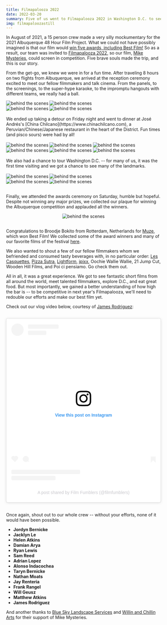```yaml
---
title: Filmapalooza 2022
date: 2022-03-20
summary: Five of us went to Filmapalooza 2022 in Washington D.C. to see our 48 Hour Film, Mike Mysteries, screened in competition.
img: filmapaloozastill
---
```


In August of 2021, a 15 person crew made a very silly mockumentary for the 2021 Albuquerque 48 Hour Film Project. What we could not have possibly imagined is that our film would [win five awards, including Best Film!](/blog/48-hour-we-won) So as a result, our team was invited to [Filmapalooza 2022](https://48hourfilmproj.zohobackstage.com/Filmapalooza2022-WashingtonDC#), so our film, [Mike Mysteries](/project/mike-mysteries), could screen in competition. Five brave souls made the trip, and this is our story.

From the get-go, we knew we were in for a fun time. After traveling 8 hours on two flights from Albuquerque, we arrived at the reception ceremony excited to meet our fellow filmmakers and talk cinema. From the panels, to the screenings, to the super-hype karaoke, to the impromptu hangouts with different teams, we really had a ball.
</br>
<div class="row g-2">
  <div class="col-lg-6 col-md-12 mb-6 mb-lg-0">
  	<img src="/img/news/filmapalooza1.jpg" class="w-100 shadow-1-strong rounded mb-2" alt="behind the scenes">
	<img src="/img/news/filmapalooza2.jpg" class="w-100 shadow-1-strong rounded mb-2" alt="behind the scenes">
  </div>
  <div class="col-lg-6 mb-6 mb-lg-0">
	<img src="/img/news/filmapalooza3.jpg" class="w-100 shadow-1-strong rounded mb-2" alt="behind the scenes">
	<img src="/img/news/filmapalooza8.jpg" class="w-100 shadow-1-strong rounded mb-2" alt="behind the scenes">
  </div>
</div>
</br>
We ended up taking a detour on Friday night and went to dinner at José Andrés's [China Chilcano](https://www.chinachilcano.com), a Peruvian/Chinese/Japanese restaurant in the heart of the District. Fun times (and pisco sours) were had by all!
</br></br>

<div class="row g-2">
  <div class="col-lg-6 col-md-12 mb-6 mb-lg-0">
	<img src="/img/news/china_chilcano1.jpg" class="w-100 shadow-1-strong rounded mb-2" alt="behind the scenes">
	<img src="/img/news/china_chilcano2.jpg" class="w-100 shadow-1-strong rounded mb-2" alt="behind the scenes">
	<img src="/img/news/china_chilcano3.jpg" class="w-100 shadow-1-strong rounded mb-2" alt="behind the scenes">
  </div>
  <div class="col-lg-6 mb-6 mb-lg-0">
	<img src="/img/news/china_chilcano4.jpg" class="w-100 shadow-1-strong rounded mb-2" alt="behind the scenes">
	<img src="/img/news/china_chilcano5.jpg" class="w-100 shadow-1-strong rounded mb-2" alt="behind the scenes">
	<img src="/img/news/china_chilcano6.jpg" class="w-100 shadow-1-strong rounded mb-2" alt="behind the scenes">
  </div>
</div>
</br>
We also had a chance to tour Washington D.C. -- for many of us, it was the first time visiting and we got a chance to see many of the landmarks.
</br>
</br>

<div class="row g-2">
  <div class="col-lg-6 col-md-12 mb-6 mb-lg-0">
	<img src="/img/news/filmapalooza4.jpg" class="w-100 shadow-1-strong rounded mb-2" alt="behind the scenes">
	<img src="/img/news/filmapalooza5.jpg" class="w-100 shadow-1-strong rounded mb-2" alt="behind the scenes">
  </div>
  <div class="col-lg-6 mb-6 mb-lg-0">
	<img src="/img/news/filmapalooza6.jpg" class="w-100 shadow-1-strong rounded mb-2" alt="behind the scenes">
	<img src="/img/news/filmapalooza7.jpg" class="w-100 shadow-1-strong rounded mb-2" alt="behind the scenes">
  </div>
</div>
</br>

Finally, we attended the awards ceremony on Saturday, humble but hopeful. Despite not winning any major prizes, we collected our plaque for winning the Albuquerque competition and applauded all the winners.
</br>

<center><img src="/img/news/filmapalooza9.png" class="w-80 shadow-1-strong rounded mb-2" alt="behind the scenes"></center>
</br>

Congratulations to Broodje Bokito from Rotterdam, Netherlands for [Muze](https://www.imdb.com/title/tt15348714), which won Best Film! We collected some of the award winners and many of our favorite films of the festival [here](https://wouldproductions.notion.site/Best-of-the-Festival-58e25a4878c847c7b251322ebbb4d04b).
</br>

We also wanted to shout a few of our fellow filmmakers whom we befriended and consumed tasty beverages with, in no particular order: [Les Casquettes](https://www.instagram.com/les__casquettes), [Pizza Sutra](https://www.instagram.com/pizzasutramke), [Lightform](https://www.instagram.com/lightformfilm), [jpixx](https://www.instagram.com/jpixx), Oochie Wallie Wallie, 21 Jump Cut, Wooden Hill Films, and Poi ci pensiamo. Go check them out.
</br>

All in all, it was a great experience. We got to see fantastic short films from all around the world, meet talented filmmakers, explore D.C., and eat great food. But most importantly, we gained a better understanding of how high the bar is -- to be competitive in next year's Filmapalooza, we'll need to redouble our efforts and make our best film yet.
</br>

Check out our vlog video below, courtesy of [James Rodriguez](https://www.instagram.com/jittlelames):
</br></br>

<div align="center">
	<blockquote class="instagram-media" data-instgrm-captioned data-instgrm-permalink="https://www.instagram.com/reel/CbJXIrdpwug/?utm_source=ig_embed&amp;utm_campaign=loading" data-instgrm-version="14" style=" background:#FFF; border:0; border-radius:3px; box-shadow:0 0 1px 0 rgba(0,0,0,0.5),0 1px 10px 0 rgba(0,0,0,0.15); margin: 1px; max-width:540px; min-width:326px; padding:0; width:99.375%; width:-webkit-calc(100% - 2px); width:calc(100% - 2px);"><div style="padding:16px;"> <a href="https://www.instagram.com/reel/CbJXIrdpwug/?utm_source=ig_embed&amp;utm_campaign=loading" style=" background:#FFFFFF; line-height:0; padding:0 0; text-align:center; text-decoration:none; width:100%;" target="_blank"> <div style=" display: flex; flex-direction: row; align-items: center;"> <div style="background-color: #F4F4F4; border-radius: 50%; flex-grow: 0; height: 40px; margin-right: 14px; width: 40px;"></div> <div style="display: flex; flex-direction: column; flex-grow: 1; justify-content: center;"> <div style=" background-color: #F4F4F4; border-radius: 4px; flex-grow: 0; height: 14px; margin-bottom: 6px; width: 100px;"></div> <div style=" background-color: #F4F4F4; border-radius: 4px; flex-grow: 0; height: 14px; width: 60px;"></div></div></div><div style="padding: 19% 0;"></div> <div style="display:block; height:50px; margin:0 auto 12px; width:50px;"><svg width="50px" height="50px" viewBox="0 0 60 60" version="1.1" xmlns="https://www.w3.org/2000/svg" xmlns:xlink="https://www.w3.org/1999/xlink"><g stroke="none" stroke-width="1" fill="none" fill-rule="evenodd"><g transform="translate(-511.000000, -20.000000)" fill="#000000"><g><path d="M556.869,30.41 C554.814,30.41 553.148,32.076 553.148,34.131 C553.148,36.186 554.814,37.852 556.869,37.852 C558.924,37.852 560.59,36.186 560.59,34.131 C560.59,32.076 558.924,30.41 556.869,30.41 M541,60.657 C535.114,60.657 530.342,55.887 530.342,50 C530.342,44.114 535.114,39.342 541,39.342 C546.887,39.342 551.658,44.114 551.658,50 C551.658,55.887 546.887,60.657 541,60.657 M541,33.886 C532.1,33.886 524.886,41.1 524.886,50 C524.886,58.899 532.1,66.113 541,66.113 C549.9,66.113 557.115,58.899 557.115,50 C557.115,41.1 549.9,33.886 541,33.886 M565.378,62.101 C565.244,65.022 564.756,66.606 564.346,67.663 C563.803,69.06 563.154,70.057 562.106,71.106 C561.058,72.155 560.06,72.803 558.662,73.347 C557.607,73.757 556.021,74.244 553.102,74.378 C549.944,74.521 548.997,74.552 541,74.552 C533.003,74.552 532.056,74.521 528.898,74.378 C525.979,74.244 524.393,73.757 523.338,73.347 C521.94,72.803 520.942,72.155 519.894,71.106 C518.846,70.057 518.197,69.06 517.654,67.663 C517.244,66.606 516.755,65.022 516.623,62.101 C516.479,58.943 516.448,57.996 516.448,50 C516.448,42.003 516.479,41.056 516.623,37.899 C516.755,34.978 517.244,33.391 517.654,32.338 C518.197,30.938 518.846,29.942 519.894,28.894 C520.942,27.846 521.94,27.196 523.338,26.654 C524.393,26.244 525.979,25.756 528.898,25.623 C532.057,25.479 533.004,25.448 541,25.448 C548.997,25.448 549.943,25.479 553.102,25.623 C556.021,25.756 557.607,26.244 558.662,26.654 C560.06,27.196 561.058,27.846 562.106,28.894 C563.154,29.942 563.803,30.938 564.346,32.338 C564.756,33.391 565.244,34.978 565.378,37.899 C565.522,41.056 565.552,42.003 565.552,50 C565.552,57.996 565.522,58.943 565.378,62.101 M570.82,37.631 C570.674,34.438 570.167,32.258 569.425,30.349 C568.659,28.377 567.633,26.702 565.965,25.035 C564.297,23.368 562.623,22.342 560.652,21.575 C558.743,20.834 556.562,20.326 553.369,20.18 C550.169,20.033 549.148,20 541,20 C532.853,20 531.831,20.033 528.631,20.18 C525.438,20.326 523.257,20.834 521.349,21.575 C519.376,22.342 517.703,23.368 516.035,25.035 C514.368,26.702 513.342,28.377 512.574,30.349 C511.834,32.258 511.326,34.438 511.181,37.631 C511.035,40.831 511,41.851 511,50 C511,58.147 511.035,59.17 511.181,62.369 C511.326,65.562 511.834,67.743 512.574,69.651 C513.342,71.625 514.368,73.296 516.035,74.965 C517.703,76.634 519.376,77.658 521.349,78.425 C523.257,79.167 525.438,79.673 528.631,79.82 C531.831,79.965 532.853,80.001 541,80.001 C549.148,80.001 550.169,79.965 553.369,79.82 C556.562,79.673 558.743,79.167 560.652,78.425 C562.623,77.658 564.297,76.634 565.965,74.965 C567.633,73.296 568.659,71.625 569.425,69.651 C570.167,67.743 570.674,65.562 570.82,62.369 C570.966,59.17 571,58.147 571,50 C571,41.851 570.966,40.831 570.82,37.631"></path></g></g></g></svg></div><div style="padding-top: 8px;"> <div style=" color:#3897f0; font-family:Arial,sans-serif; font-size:14px; font-style:normal; font-weight:550; line-height:18px;">View this post on Instagram</div></div><div style="padding: 12.5% 0;"></div> <div style="display: flex; flex-direction: row; margin-bottom: 14px; align-items: center;"><div> <div style="background-color: #F4F4F4; border-radius: 50%; height: 12.5px; width: 12.5px; transform: translateX(0px) translateY(7px);"></div> <div style="background-color: #F4F4F4; height: 12.5px; transform: rotate(-45deg) translateX(3px) translateY(1px); width: 12.5px; flex-grow: 0; margin-right: 14px; margin-left: 2px;"></div> <div style="background-color: #F4F4F4; border-radius: 50%; height: 12.5px; width: 12.5px; transform: translateX(9px) translateY(-18px);"></div></div><div style="margin-left: 8px;"> <div style=" background-color: #F4F4F4; border-radius: 50%; flex-grow: 0; height: 20px; width: 20px;"></div> <div style=" width: 0; height: 0; border-top: 2px solid transparent; border-left: 6px solid #f4f4f4; border-bottom: 2px solid transparent; transform: translateX(16px) translateY(-4px) rotate(30deg)"></div></div><div style="margin-left: auto;"> <div style=" width: 0px; border-top: 8px solid #F4F4F4; border-right: 8px solid transparent; transform: translateY(16px);"></div> <div style=" background-color: #F4F4F4; flex-grow: 0; height: 12px; width: 16px; transform: translateY(-4px);"></div> <div style=" width: 0; height: 0; border-top: 8px solid #F4F4F4; border-left: 8px solid transparent; transform: translateY(-4px) translateX(8px);"></div></div></div> <div style="display: flex; flex-direction: column; flex-grow: 1; justify-content: center; margin-bottom: 24px;"> <div style=" background-color: #F4F4F4; border-radius: 4px; flex-grow: 0; height: 14px; margin-bottom: 6px; width: 224px;"></div> <div style=" background-color: #F4F4F4; border-radius: 4px; flex-grow: 0; height: 14px; width: 144px;"></div></div></a><p style=" color:#c9c8cd; font-family:Arial,sans-serif; font-size:14px; line-height:17px; margin-bottom:0; margin-top:8px; overflow:hidden; padding:8px 0 7px; text-align:center; text-overflow:ellipsis; white-space:nowrap;"><a href="https://www.instagram.com/reel/CbJXIrdpwug/?utm_source=ig_embed&amp;utm_campaign=loading" style=" color:#c9c8cd; font-family:Arial,sans-serif; font-size:14px; font-style:normal; font-weight:normal; line-height:17px; text-decoration:none;" target="_blank">A post shared by Film Fumblers (@filmfumblers)</a></p></div></blockquote> <script async src="//www.instagram.com/embed.js"></script>
</div>
</br>

Once again, shout out to our whole crew -- without your efforts, none of it would have been possible.

* **Jordyn Bernicke**
* **Jacklyn Le**
* **Helen Atkins**
* **Damian Arya**
* **Ryan Lewis**
* **Sam Reed**
* **Adrian Lopez**
* **Alonso Indacochea**
* **Taryn Bernicke**
* **Nathan Moats**
* **Jay Renteria**
* **Frank Rangel**
* **Will Geusz**
* **Matthew Atkins**
* **James Rodriguez**

And another thanks to [Blue Sky Landscape Services](https://www.facebook.com/BlueSkyLandscapeServices) and [Willin and Chillin Arts](https://www.instagram.com/willinandchillinarts) for their support of Mike Mysteries.